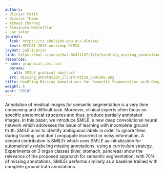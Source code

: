 ```yaml
---
authors:
- Olivier Petit
- Nicolas Thome
- Arnaud Charnoz
- Alexandre Hostettler
- Luc Soler
journal:
  link: https://cs.adelaide.edu.au/~dlmia4/
  text: MICCAI 2018 workshop DLMIA
layout: publication
link: https://hal.science/hal-02471187/file/handling_missing_annotations_DLMIA_MICCAI_2018(1).pdf
resources:
- name: graphical_abstract
  params:
    alt: SMILE grahical abstract
  src: missing_annotation_illustration_550x180.png
title: Handling Missing Annotations for Semantic Segmentation with Deep ConvNets.
weight: 6
year: "2018"
---
```


Annotation of medical images for semantic segmentation is a very time consuming and difficult task. Moreover, clinical experts often focus on specific anatomical structures and thus, produce partially annotated images. In this paper, we introduce SMILE, a new deep convolutional neural network which addresses the issue of learning with incomplete ground truth. SMILE aims to identify ambiguous labels in order to ignore them during training, and don't propagate incorrect or noisy information. A second contribution is SMILEr which uses SMILE as initialization for automatically relabeling missing annotations, using a curriculum strategy. Experiments on 3 organ classes (liver, stomach, pancreas) show the relevance of the proposed approach for semantic segmentation: with 70% of missing annotations, SMILEr performs similarly as a baseline trained with complete ground truth annotations.
